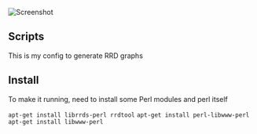 ![Screenshot](https://www.joinmyfleet.ru/content/images/2015/01/rrdtools.png)

## Scripts

This is my config to generate RRD graphs

## Install

To make it running, need to install some Perl modules and perl itself

`apt-get install librrds-perl rrdtool`
`apt-get install perl-libwww-perl`
`apt-get install libwww-perl`

